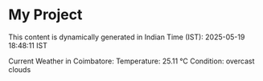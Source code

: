 # My Project

This content is dynamically generated in Indian Time (IST): 2025-05-19 18:48:11 IST


Current Weather in Coimbatore:
Temperature: 25.11 °C
Condition: overcast clouds

